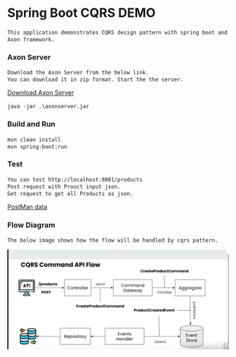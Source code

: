 # Spring Boot CQRS DEMO
    This application demonstrates CQRS design pattern with spring boot and Axon framework.

### Axon Server
    Download the Axon Server from the below link.
    You can download it in zip format. Start the the server.

[Download Axon Server](https://axoniq.io/download)

    java -jar .\axonserver.jar

### Build and Run

    mvn clean install
    mvn spring-boot:run

### Test

    You can test http://localhost:8081/products
    Post request with Prouct input json.
    Get request to get all Products as json.

[PostMan data](/src/test/data/cqrs-demo.postman_collection.json)

### Flow Diagram

    The below image shows how the flow will be handled by cqrs pattern.

![image](/src/test/docs/flow-diagram.png)